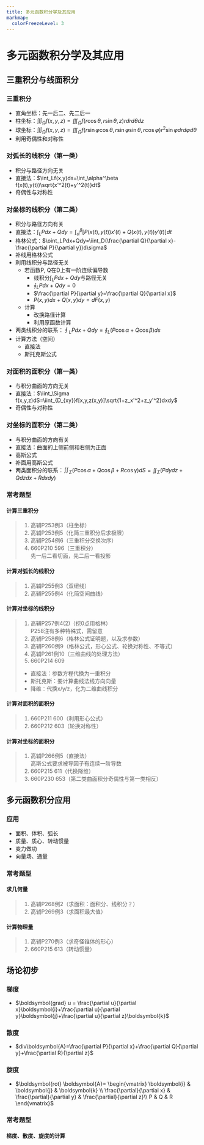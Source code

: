 ```yaml
---
title: 多元函数积分学及其应用
markmap:
  colorFreezeLevel: 3
---
```


# 多元函数积分学及其应用
## 三重积分与线面积分
### 三重积分
- 直角坐标：先一后二、先二后一
- 柱坐标：$\iiint_\Omega f(x,y,z)=\iiint_\Omega f(r\cos\theta,r\sin\theta,z)rdrd\theta dz$
- 球坐标：$\iiint_\Omega f(x,y,z)=\iiint_\Omega f(r\sin\varphi\cos\theta,r\sin\varphi\sin\theta,r\cos\varphi)r^2\sin\varphi drd\varphi d\theta$
- 利用奇偶性和对称性

### 对弧长的线积分（第一类）
- 积分与路径方向无关
- 直接法：$\int_Lf(x,y)ds=\int_\alpha^\beta f(x(t),y(t))\sqrt{x'^2(t)+y'^2(t)}dt$
- 奇偶性与对称性

### 对坐标的线积分（第二类）
- 积分与路径方向有关
- 直接法：$\int_LPdx+Qdy=\int_\alpha^\beta [P(x(t),y(t))x'(t)+Q(x(t),y(t))y'(t)]dt$
- 格林公式：$\oint_LPdx+Qdy=\iint_D(\frac{\partial Q}{\partial x}-\frac{\partial P}{\partial y})d\sigma$
- 补线用格林公式
- 利用线积分与路径无关
    - 若函数P, Q在D上有一阶连续偏导数
        - 线积分$\int_LPdx+Qdy$与路径无关
        - $\oint_LPdx+Qdy=0$
        - $\frac{\partial P}{\partial y}=\frac{\partial Q}{\partial x}$
        - $P(x,y)dx+Q(x,y)dy=dF(x,y)$
    - 计算
        - 改换路径计算
        - 利用原函数计算
- 两类线积分的联系：$\oint_LPdx+Qdy=\oint_L(P\cos\alpha+Q\cos\beta)ds$
- 计算方法（空间）
    - 直接法
    - 斯托克斯公式

### 对面积的面积分（第一类）
- 与积分曲面的方向无关
- 直接法：$\iint_\Sigma f(x,y,z)dS=\iint_{D_{xy}}f[x,y,z(x,y)]\sqrt{1+z_x'^2+z_y'^2}dxdy$
- 奇偶性与对称性

### 对坐标的面积分（第二类）
- 与积分曲面的方向有关
- 直接法：曲面的上侧前侧和右侧为正面
- 高斯公式
- 补面用高斯公式
- 两类面积分的联系：$\iint_\Sigma (P\cos\alpha+Q\cos\beta+R\cos\gamma)dS=\iint_\Sigma(Pdydz+Qdzdx+Rdxdy)$

### 常考题型
#### 计算三重积分
> 1. 高辅P253例3（柱坐标）
> 2. 高辅P253例5（化简三重积分后求极限）
> 3. 高辅P254例6（三重积分交换次序）
> 4. 660P210 596（三重积分）<br>
> 先一后二看切面，先二后一看投影

#### 计算对弧长的线积分
> 1. 高辅P255例3（双纽线）
> 2. 高辅P255例4（化简空间曲线）

#### 计算对坐标的线积分
> 1. 高辅P257例4(2)（挖0点用格林）<br>
> P258注有多种特殊式，需留意
> 2. 高辅P258例6（格林公式证明题，以及求参数）
> 3. 高辅P260例9（格林公式，形心公式、轮换对称性、不等式）
> 4. 高辅P261例10（三维曲线的处理方法）
> 5. 660P214 609<br>
>   - 直接法：参数方程代换为一重积分
>   - 斯托克斯：要计算曲线法线方向向量
>   - 降维：代换x/y/z，化为二维曲线积分

#### 计算对面积的面积分
> 1. 660P211 600（利用形心公式）
> 2. 660P212 603（轮换对称性）

#### 计算对坐标的面积分
> 1. 高辅P266例5（直接法）<br>
> 高斯公式要求被导因子有连续一阶导数
> 2. 660P215 611（代换降维）
> 2. 660P230 653（第二类曲面积分奇偶性与第一类相反）

## 多元函数积分应用
### 应用
- 面积、体积、弧长
- 质量、质心、转动惯量
- 变力做功
- 向量场、通量

### 常考题型
#### 求几何量
> 1. 高辅P268例2（求面积：面积分、线积分？）
> 2. 高辅P269例3（求面积最大值）

#### 计算物理量
> 1. 高辅P270例3（求奇怪锥体的形心）
> 2. 660P215 613（转动惯量）

## 场论初步
### 梯度
- $\boldsymbol{grad} u = \frac{\partial u}{\partial x}\boldsymbol{i}+\frac{\partial u}{\partial y}\boldsymbol{j}+\frac{\partial u}{\partial z}\boldsymbol{k}$

### 散度
- $div\boldsymbol{A}=\frac{\partial P}{\partial x}+\frac{\partial Q}{\partial y}+\frac{\partial R}{\partial z}$

### 旋度
- $\boldsymbol{rot} \boldsymbol{A}=
\begin{vmatrix}
\boldsymbol{i} & \boldsymbol{j} & \boldsymbol{k} \\
\frac{\partial}{\partial x} & \frac{\partial}{\partial y} & \frac{\partial}{\partial z}\\
P & Q & R
\end{vmatrix}$

### 常考题型
#### 梯度、散度、旋度的计算
